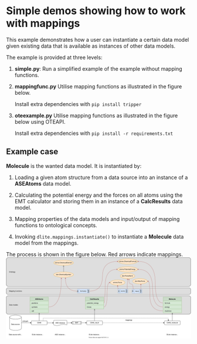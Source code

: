 Simple demos showing how to work with mappings
==============================================
This example demonstrates how a user can instantiate a certain data
model given existing data that is available as instances of other data
models.

The example is provided at three levels:

1. **simple.py**: Run a simplified example of the example without mapping functions.

2. **mappingfunc.py** Utilise mapping functions as illustrated in the figure below.

   Install extra dependencies with `pip install tripper`

3. **oteexample.py** Utilise mapping functions as illustrated in the figure below
   using OTEAPI.

   Install extra dependencies with `pip install -r requirements.txt`



Example case
------------
**Molecule** is the wanted data model.  It is instantiated by:

1. Loading a given atom structure from a data source into an instance
   of a **ASEAtoms** data model.

2. Calculating the potential energy and the forces on all atoms using
   the EMT calculator and storing them in an instance of a
   **CalcResults** data model.

3. Mapping properties of the data models and input/output of mapping
   functions to ontological concepts.

4. Invoking `dlite.mappings.instantiate()` to instantiate a
   **Molecule** data model from the mappings.

The process is shown in the figure below.  Red arrows indicate mappings.
![asedemo](asedemo.svg)
